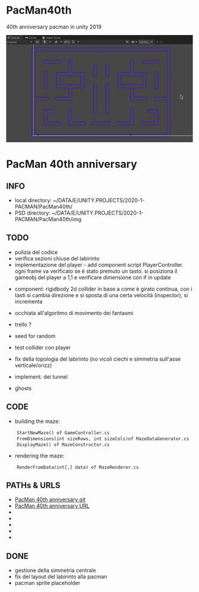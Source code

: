 # PacMan40th
40th anniversary pacman in unity 2019

![40th anniversary pacman in unity 2019](img/Screenshot_20201115.png)

# PacMan 40th anniversary

## INFO

- local directory: ~/DATA/E/UNITY.PROJECTS/2020-1-PACMAN/PacMan40th/
- PSD directory: ~/DATA/E/UNITY.PROJECTS/2020-1-PACMAN/PacMan40th/img

## TODO

- pulizia del codice
- verifica sezioni chiuse del labirinto
- implementazione del player - add component script PlayerController. 
ogni frame va verificato se è stato premuto un tasto. 
si posiziona il gameobj del player a 1,1 e verificare dimensione con if in update 
+ component: rigidbody 2d collider
in base a come è girato continua, con i tasti si cambia direzione e si sposta di una certa velocità (inspector), si incrementa 
- occhiata all'algoritmo di movimento dei fantasmi

- trello ? 
- seed for random
- test collider con player
- fix della topologia del labirinto (no vicoli ciechi e simmetria sull'asse verticale/orizz)
- implement. dei tunnel
- ghosts

## CODE

- building the maze:
```
	StartNewMaze() of GameController.cs
	FromDimensions(int sizeRows, int sizeCols)of MazeDataGenerator.cs
	DisplayMaze() of MazeConstructor.cs
```
- rendering the maze:
```
    RenderFromData(int[,] data) of MazeRenderer.cs
```

## PATHs & URLS

* [PacMan 40th anniversary git](git@github.com:masayume/PacMan40th.git)
* [PacMan 40th anniversary URL](https://github.com/masayume/PacMan40th)
* []()
* []()
* []()
* []()
* []()


## DONE
- gestione della simmetria centrale
- fix del layout del labirinto alla pacman
- pacman sprite placeholder

